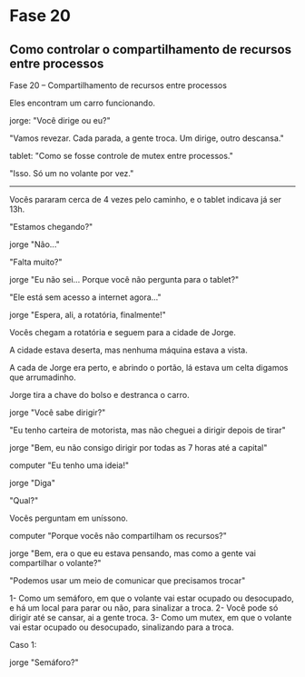 # Fase 20

## Como controlar o compartilhamento de recursos entre processos

Fase 20 – Compartilhamento de recursos entre processos

Eles encontram um carro funcionando.

jorge: "Você dirige ou eu?"

"Vamos revezar. Cada parada, a gente troca. Um dirige, outro descansa."

tablet: "Como se fosse controle de mutex entre processos."

"Isso. Só um no volante por vez."

---

Vocês pararam cerca de 4 vezes pelo caminho, e o tablet indicava já ser 13h.

"Estamos chegando?"

jorge "Não..."

"Falta muito?"

jorge "Eu não sei... Porque você não pergunta para o tablet?"

"Ele está sem acesso a internet agora..."

jorge "Espera, ali, a rotatória, finalmente!"

Vocês chegam a rotatória e seguem para a cidade de Jorge.

A cidade estava deserta, mas nenhuma máquina estava a vista.

A cada de Jorge era perto, e abrindo o portão, lá estava um celta digamos que arrumadinho.

Jorge tira a chave do bolso e destranca o carro.

jorge "Você sabe dirigir?"

"Eu tenho carteira de motorista, mas não cheguei a dirigir depois de tirar"

jorge "Bem, eu não consigo dirigir por todas as 7 horas até a capital"

computer "Eu tenho uma ideia!"

jorge "Diga"

"Qual?"

Vocês perguntam em uníssono.

computer "Porque vocês não compartilham os recursos?"

jorge "Bem, era o que eu estava pensando, mas como a gente vai compartilhar o volante?"

"Podemos usar um meio de comunicar que precisamos trocar"

1- Como um semáforo, em que o volante vai estar ocupado ou desocupado, e há um local para parar ou não, para sinalizar a troca.
2- Você pode só dirigir até se cansar, ai a gente troca.
3- Como um mutex, em que o volante vai estar ocupado ou desocupado, sinalizando para a troca.

Caso 1:

jorge "Semáforo?"
